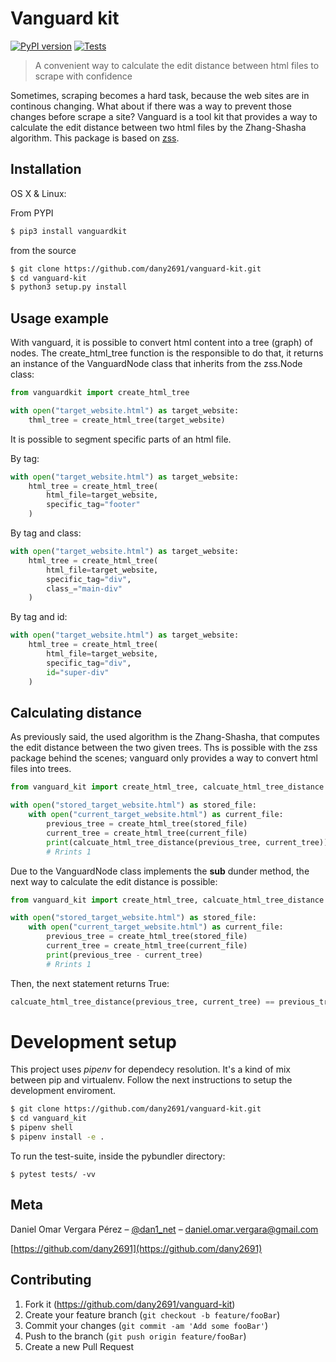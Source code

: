 Vanguard kit
==========================

[![PyPI version](https://badge.fury.io/py/vanguardkit.svg)](https://badge.fury.io/py/vanguardkit)
[![Tests](https://github.com/BentoBox-Project/vanguard-kit/workflows/CI/badge.svg)](https://github.com/BentoBox-Project/vanguard-kit/actions?workflow=CI)

> A convenient way to calculate the edit distance between html files to scrape with confidence

Sometimes, scraping becomes a hard task, because the web sites are in continous changing.
What about if there was a way to prevent those changes before scrape a site?
Vanguard is a tool kit that provides a way to calculate the edit distance between
two html files by the Zhang-Shasha algorithm.
This package is based on [zss](https://github.com/timtadh/zhang-shasha).

## Installation

OS X & Linux:

From PYPI

```sh
$ pip3 install vanguardkit
```

from the source

```sh
$ git clone https://github.com/dany2691/vanguard-kit.git
$ cd vanguard-kit
$ python3 setup.py install
```

## Usage example

With vanguard, it is possible to convert html content into a tree (graph) of nodes.
The create_html_tree function is the responsible to do that, it returns an instance of the VanguardNode class that inherits from the zss.Node class:

```python
from vanguardkit import create_html_tree

with open("target_website.html") as target_website:
    thml_tree = create_html_tree(target_website)
```

It is possible to segment specific parts of an html file.

By tag:
```python
with open("target_website.html") as target_website:
    html_tree = create_html_tree(
        html_file=target_website,
        specific_tag="footer"
    )
```

By tag and class:
```python
with open("target_website.html") as target_website:
    html_tree = create_html_tree(
        html_file=target_website,
        specific_tag="div",
        class_="main-div"
    )
```

By tag and id:
```python
with open("target_website.html") as target_website:
    html_tree = create_html_tree(
        html_file=target_website,
        specific_tag="div",
        id="super-div"
    )
```

## Calculating distance

As previously said, the used algorithm is the Zhang-Shasha, that computes the edit distance between the two given trees. Ths is possible with the zss package behind the scenes; vanguard only provides a way to convert html files into trees.

```python
from vanguard_kit import create_html_tree, calcuate_html_tree_distance

with open("stored_target_website.html") as stored_file:
    with open("current_target_website.html") as current_file:
        previous_tree = create_html_tree(stored_file)
        current_tree = create_html_tree(current_file)
        print(calcuate_html_tree_distance(previous_tree, current_tree))
        # Rrints 1
```

Due to the VanguardNode class implements the __sub__ dunder method, the next way to calculate the edit distance is possible:

```python
from vanguard_kit import create_html_tree, calcuate_html_tree_distance

with open("stored_target_website.html") as stored_file:
    with open("current_target_website.html") as current_file:
        previous_tree = create_html_tree(stored_file)
        current_tree = create_html_tree(current_file)
        print(previous_tree - current_tree)
        # Rrints 1
```

Then, the next statement returns True:

```python
calcuate_html_tree_distance(previous_tree, current_tree) == previous_tree - current_tree
```

# Development setup

This project uses _pipenv_ for dependecy resolution. It's a kind of mix between
pip and virtualenv. Follow the next instructions to setup the development enviroment.

```sh
$ git clone https://github.com/dany2691/vanguard-kit.git
$ cd vanguard_kit
$ pipenv shell
$ pipenv install -e .
```

To run the test-suite, inside the pybundler directory:

```shell
$ pytest tests/ -vv
```

## Meta

Daniel Omar Vergara Pérez – [@dan1_net](https://twitter.com/dan1_net) – daniel.omar.vergara@gmail.com

[https://github.com/dany2691](https://github.com/dany2691)

## Contributing

1. Fork it (<https://github.com/dany2691/vanguard-kit>)
2. Create your feature branch (`git checkout -b feature/fooBar`)
3. Commit your changes (`git commit -am 'Add some fooBar'`)
4. Push to the branch (`git push origin feature/fooBar`)
5. Create a new Pull Request
